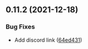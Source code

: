## 0.11.2 (2021-12-18)


### Bug Fixes

* Add discord link ([64ed431](https://github.com/community-builders/community-builders.github-io/commit/64ed431f46a2c1ccc4b1d53e9e21ec6f5001ebff))



